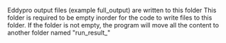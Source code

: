 Eddypro output files (example full_output) are written to this folder
This folder is required to be empty inorder for the code to write files to this folder.
If the folder is not empty, the program will move all the content to another folder named "run_result_<timestamp>"
